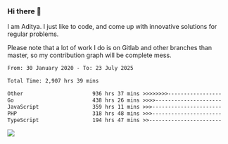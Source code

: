 ### Hi there 👋

I am Aditya. I just like to code, and come up with innovative solutions for regular problems.

Please note that a lot of work I do is on Gitlab and other branches than master, so my contribution graph will be complete mess.

<!--START_SECTION:waka-->

```txt
From: 30 January 2020 - To: 23 July 2025

Total Time: 2,907 hrs 39 mins

Other                      936 hrs 37 mins >>>>>>>>-----------------   32.21 %
Go                         438 hrs 26 mins >>>>---------------------   15.08 %
JavaScript                 359 hrs 11 mins >>>----------------------   12.35 %
PHP                        318 hrs 48 mins >>>----------------------   10.96 %
TypeScript                 194 hrs 47 mins >>-----------------------   06.70 %
```

<!--END_SECTION:waka-->

![](https://komarev.com/ghpvc/?username=BrainBuzzer)
